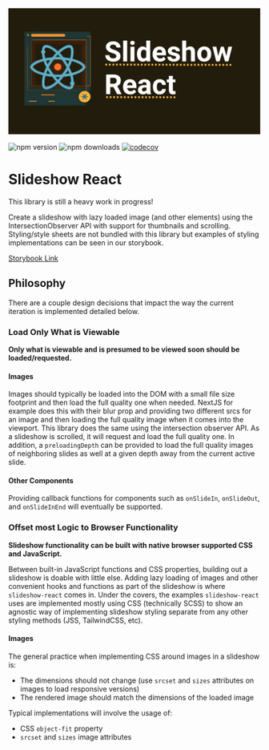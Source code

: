 ![Header Image](react-slideshow.png)

![npm version](https://4.vercel.app/npm/version/slideshow-react?)
![npm downloads](https://4.vercel.app/npm/downloadmonth/slideshow-react?)
[![codecov](https://codecov.io/gh/kaceycleveland/slideshow-react/branch/main/graph/badge.svg?token=RF3OOAW9HF)](https://codecov.io/gh/kaceycleveland/slideshow-react)

# Slideshow React

This library is still a heavy work in progress!

Create a slideshow with lazy loaded image (and other elements) using the IntersectionObserver API with support for thumbnails and scrolling. Styling/style sheets are not bundled with this library but examples of styling implementations can be seen in our storybook.

[Storybook Link](https://main--63dc6385f62009b5201ebeae.chromatic.com)

## Philosophy

There are a couple design decisions that impact the way the current iteration is implemented detailed below.

### Load Only What is Viewable
**Only what is viewable and is presumed to be viewed soon should be loaded/requested.**

#### Images

Images should typically be loaded into the DOM with a small file size footprint and then load the full quality one when needed. NextJS for example does this with their blur prop and providing two different srcs for an image and then loading the full quality image when it comes into the viewport. This library does the same using the intersection observer API. As a slideshow is scrolled, it will request and load the full quality one. In addition, a `preloadingDepth` can be provided to load the full quality images of neighboring slides as well at a given depth away from the current active slide.


#### Other Components

Providing callback functions for components such as `onSlideIn`, `onSlideOut`, and `onSlideInEnd` will eventually be supported.

### Offset most Logic to Browser Functionality
**Slideshow functionality can be built with native browser supported CSS and JavaScript.**

Between built-in JavaScript functions and CSS properties, building out a slideshow is doable with little else. Adding lazy loading of images and other convenient hooks and functions as part of the slideshow is where `slideshow-react` comes in. Under the covers, the examples `slideshow-react` uses are implemented mostly using CSS (technically SCSS) to show an agnostic way of implementing slideshow styling separate from any other styling methods (JSS, TailwindCSS, etc).

#### Images
The general practice when implementing CSS around images in a slideshow is:
- The dimensions should not change (use `srcset` and `sizes` attributes on images to load responsive versions)
- The rendered image should match the dimensions of the loaded image

Typical implementations will involve the usage of:
- CSS `object-fit` property
- `srcset` and `sizes` image attributes
